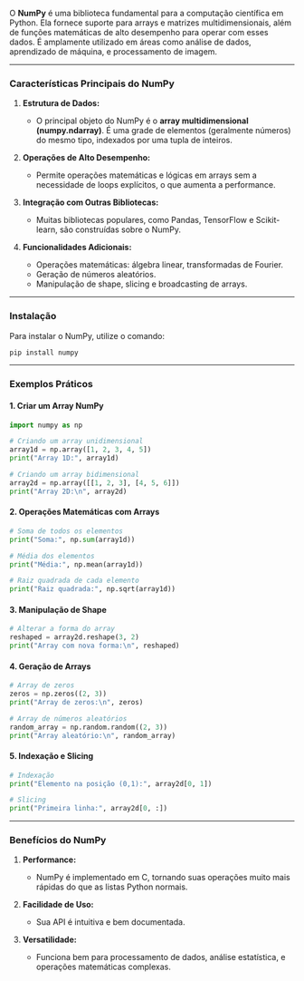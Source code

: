 O **NumPy** é uma biblioteca fundamental para a computação científica em Python. Ela fornece suporte para arrays e matrizes multidimensionais, além de funções matemáticas de alto desempenho para operar com esses dados. É amplamente utilizado em áreas como análise de dados, aprendizado de máquina, e processamento de imagem.

---

### **Características Principais do NumPy**
1. **Estrutura de Dados:**
   - O principal objeto do NumPy é o **array multidimensional (numpy.ndarray)**. É uma grade de elementos (geralmente números) do mesmo tipo, indexados por uma tupla de inteiros.

2. **Operações de Alto Desempenho:**
   - Permite operações matemáticas e lógicas em arrays sem a necessidade de loops explícitos, o que aumenta a performance.

3. **Integração com Outras Bibliotecas:**
   - Muitas bibliotecas populares, como Pandas, TensorFlow e Scikit-learn, são construídas sobre o NumPy.

4. **Funcionalidades Adicionais:**
   - Operações matemáticas: álgebra linear, transformadas de Fourier.
   - Geração de números aleatórios.
   - Manipulação de shape, slicing e broadcasting de arrays.

---

### **Instalação**
Para instalar o NumPy, utilize o comando:

```bash
pip install numpy
```

---

### **Exemplos Práticos**

#### 1. Criar um Array NumPy
```python
import numpy as np

# Criando um array unidimensional
array1d = np.array([1, 2, 3, 4, 5])
print("Array 1D:", array1d)

# Criando um array bidimensional
array2d = np.array([[1, 2, 3], [4, 5, 6]])
print("Array 2D:\n", array2d)
```

#### 2. Operações Matemáticas com Arrays
```python
# Soma de todos os elementos
print("Soma:", np.sum(array1d))

# Média dos elementos
print("Média:", np.mean(array1d))

# Raiz quadrada de cada elemento
print("Raiz quadrada:", np.sqrt(array1d))
```

#### 3. Manipulação de Shape
```python
# Alterar a forma do array
reshaped = array2d.reshape(3, 2)
print("Array com nova forma:\n", reshaped)
```

#### 4. Geração de Arrays
```python
# Array de zeros
zeros = np.zeros((2, 3))
print("Array de zeros:\n", zeros)

# Array de números aleatórios
random_array = np.random.random((2, 3))
print("Array aleatório:\n", random_array)
```

#### 5. Indexação e Slicing
```python
# Indexação
print("Elemento na posição (0,1):", array2d[0, 1])

# Slicing
print("Primeira linha:", array2d[0, :])
```

---

### **Benefícios do NumPy**
1. **Performance:**
   - NumPy é implementado em C, tornando suas operações muito mais rápidas do que as listas Python normais.

2. **Facilidade de Uso:**
   - Sua API é intuitiva e bem documentada.

3. **Versatilidade:**
   - Funciona bem para processamento de dados, análise estatística, e operações matemáticas complexas.